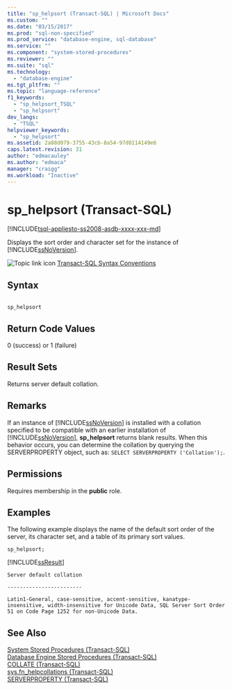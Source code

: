 ```yaml
---
title: "sp_helpsort (Transact-SQL) | Microsoft Docs"
ms.custom: ""
ms.date: "03/15/2017"
ms.prod: "sql-non-specified"
ms.prod_service: "database-engine, sql-database"
ms.service: ""
ms.component: "system-stored-procedures"
ms.reviewer: ""
ms.suite: "sql"
ms.technology: 
  - "database-engine"
ms.tgt_pltfrm: ""
ms.topic: "language-reference"
f1_keywords: 
  - "sp_helpsort_TSQL"
  - "sp_helpsort"
dev_langs: 
  - "TSQL"
helpviewer_keywords: 
  - "sp_helpsort"
ms.assetid: 2a88d079-3755-43cb-8a54-97d0114149e6
caps.latest.revision: 31
author: "edmacauley"
ms.author: "edmaca"
manager: "craigg"
ms.workload: "Inactive"
---
```

# sp_helpsort (Transact-SQL)
[!INCLUDE[tsql-appliesto-ss2008-asdb-xxxx-xxx-md](../../includes/tsql-appliesto-ss2008-asdb-xxxx-xxx-md.md)]

  Displays the sort order and character set for the instance of [!INCLUDE[ssNoVersion](../../includes/ssnoversion-md.md)].  
  
 ![Topic link icon](../../database-engine/configure-windows/media/topic-link.gif "Topic link icon") [Transact-SQL Syntax Conventions](../../t-sql/language-elements/transact-sql-syntax-conventions-transact-sql.md)  
  
## Syntax  
  
```  
  
sp_helpsort  
```  
  
## Return Code Values  
 0 (success) or 1 (failure)  
  
## Result Sets  
 Returns server default collation.  
  
## Remarks  
 If an instance of [!INCLUDE[ssNoVersion](../../includes/ssnoversion-md.md)] is installed with a collation specified to be compatible with an earlier installation of [!INCLUDE[ssNoVersion](../../includes/ssnoversion-md.md)], **sp_helpsort** returns blank results. When this behavior occurs, you can determine the collation by querying the SERVERPROPERTY object, such as: `SELECT SERVERPROPERTY ('Collation');`.  
  
## Permissions  
 Requires membership in the **public** role.  
  
## Examples  
 The following example displays the name of the default sort order of the server, its character set, and a table of its primary sort values.  
  
```  
sp_helpsort;  
```  
  
 [!INCLUDE[ssResult](../../includes/ssresult-md.md)]  
  
 `Server default collation`  
  
 `------------------------`  
  
 `Latin1-General, case-sensitive, accent-sensitive, kanatype-insensitive, width-insensitive for Unicode Data, SQL Server Sort Order 51 on Code Page 1252 for non-Unicode Data.`  
  
## See Also  
 [System Stored Procedures &#40;Transact-SQL&#41;](../../relational-databases/system-stored-procedures/system-stored-procedures-transact-sql.md)   
 [Database Engine Stored Procedures &#40;Transact-SQL&#41;](../../relational-databases/system-stored-procedures/database-engine-stored-procedures-transact-sql.md)   
 [COLLATE &#40;Transact-SQL&#41;](~/t-sql/statements/collations.md)   
 [sys.fn_helpcollations &#40;Transact-SQL&#41;](../../relational-databases/system-functions/sys-fn-helpcollations-transact-sql.md)   
 [SERVERPROPERTY &#40;Transact-SQL&#41;](../../t-sql/functions/serverproperty-transact-sql.md)  
  
  

